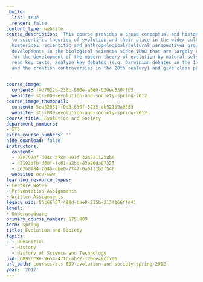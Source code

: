 ```yaml
---
_build:
  list: true
  render: false
content_type: website
course_description: 'This course provides a broad conceptual and historical introduction
  to scientific theories of evolution and their place in the wider culture. It embraces
  historical, scientific and anthropological/cultural perspectives grounded in relevant
  developments in the biological sciences since 1800 that are largely responsible
  for the development of the modern theory of evolution by natural selection. Students
  read key texts, analyze key debates (e.g. Darwinian debates in the 19th century,
  and the creation controversies in the 20th century) and give class presentations.

  '
course_image:
  content: f0d7922b-236c-980e-a0d0-030ec530ffb3
  website: sts-009-evolution-and-society-spring-2012
course_image_thumbnail:
  content: 5ea82051-f0d3-630f-5235-cb92109a0583
  website: sts-009-evolution-and-society-spring-2012
course_title: Evolution and Society
department_numbers:
- STS
extra_course_numbers: ''
hide_download: false
instructors:
  content:
  - 92e797ef-d94c-a78e-991f-4ab72112a8b5
  - 42193efb-d60f-fc61-a2bd-83e20da87327
  - cd7b0f84-764b-dbe0-7747-0a0111b3f548
  website: ocw-www
learning_resource_types:
- Lecture Notes
- Presentation Assignments
- Written Assignments
legacy_uid: 86c66457-498d-bae9-215b-2134166ffd41
level:
- Undergraduate
primary_course_number: STS.009
term: Spring
title: Evolution and Society
topics:
- - Humanities
  - History
  - History of Science and Technology
uid: b892cc9e-9654-47fb-abc2-120ce48cf7ae
url_path: courses/sts-009-evolution-and-society-spring-2012
year: '2012'
---
```

